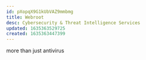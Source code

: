 ```yaml
---
id: pXopqX9G1kUbVAZ9mmbmg
title: Webroot
desc: Cybersecurity & Threat Intelligence Services
updated: 1635363529725
created: 1635363447399
---
```


more than just antivirus
